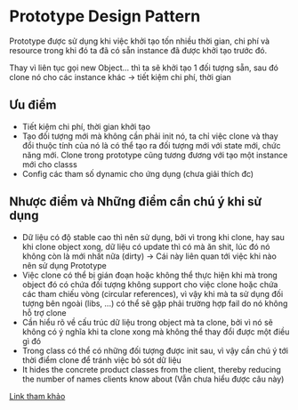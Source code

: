 # Prototype Design Pattern

Prototype được sử dụng khi việc khởi tạo tốn nhiều thời gian, chi phí và
resource trong khi đó ta đã có sẵn instance đã được khởi tạo trước đó.

Thay vì liên tục gọi new Object... thì ta sẽ khởi tạo 1 đối tượng sẵn,
sau đó clone nó cho các instance khác -> tiết kiệm chi phí, thời gian

## Ưu điểm
- Tiết kiệm chi phí, thời gian khởi tạo
- Tạo đối tượng mới mà không cần phải init nó, ta chỉ việc clone và thay đổi thuộc tính của nó là có thể tạo ra 
đối tượng mới với state mới, chức năng mới. Clone trong prototype cũng tương đương với tạo một instance mới cho classs
- Config các tham số dynamic cho ứng dụng (chưa giải thích đc)

## Nhược điểm và Những điểm cần chú ý khi sử dụng 

- Dữ liệu có độ stable cao thì nên sử dụng, bởi vì trong khi clone, hay sau khi clone object xong, dữ liệu có update thì 
có mà ăn shit, lúc đó nó không còn là mới nhất nữa (dirty) -> Cái này liên quan tới việc khi nào nên sử dụng Prototype
- Việc clone có thể bị gián đoạn hoặc không thể thực hiện khi mà trong object đó có chứa đối tượng không support cho việc 
clone hoặc chứa các tham chiếu vòng (circular references), vì vậy khi mà ta sử dụng đối tượng bên ngoài (libs, ...) 
có thể sẽ gặp phải trường hợp fail do nó không hỗ trợ clone
- Cần hiểu rõ về cấu trúc dữ liệu trong object mà ta clone, bởi vì nó sẽ không có ý nghĩa khi ta clone xong mà không thể 
thay đổi được một điều gì đó
- Trong class có thể có những đối tượng được init sau, vì vậy cần chú ý tới thời điểm clone để tránh việc bỏ sót dữ liệu
-  It hides the concrete product classes from the client, thereby reducing the number of names clients know about
(Vẫn chưa hiểu được câu này)

[Link tham khảo](http://java.boot.by/scea5-guide/ch07s03.html)